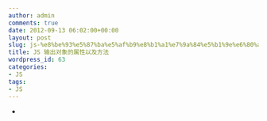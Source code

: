 ```yaml
---
author: admin
comments: true
date: 2012-09-13 06:02:00+00:00
layout: post
slug: js-%e8%be%93%e5%87%ba%e5%af%b9%e8%b1%a1%e7%9a%84%e5%b1%9e%e6%80%a7%e4%bb%a5%e5%8f%8a%e6%96%b9%e6%b3%95
title: JS 输出对象的属性以及方法
wordpress_id: 63
categories:
- JS
tags:
- JS
---
```




* <script>
* var obj = { 
* attribute:1, 
* method:function() { 
* alert("我是函数"); 
* } 
* } 
* for (var i
in obj){ 
* alert(i); // 输出属性名： attribute，method 

* alert(obj[i]) // 输出属性的值：1和函数的内容 
* alert(obj["method"]);// 输出指定的值：如果只知道属性的几个字母，那么可以结合正则表达式输出这个属性

* } 
* </script>


